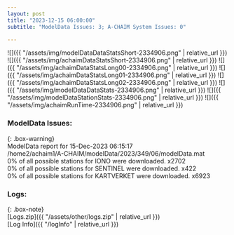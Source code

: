 ```yaml
---
layout: post
title: "2023-12-15 06:00:00"
subtitle: "ModelData Issues: 3; A-CHAIM System Issues: 0"

---
```


![]({{ "/assets/img/modelDataDataStatsShort-2334906.png" | relative_url }})
![]({{ "/assets/img/achaimDataStatsShort-2334906.png" | relative_url }})
![]({{ "/assets/img/achaimDataStatsLong00-2334906.png" | relative_url }})
![]({{ "/assets/img/achaimDataStatsLong01-2334906.png" | relative_url }})
![]({{ "/assets/img/achaimDataStatsLong02-2334906.png" | relative_url }})
![]({{ "/assets/img/modelDataDataStats-2334906.png" | relative_url }})
![]({{ "/assets/img/modelDataStationStats-2334906.png" | relative_url }})
![]({{ "/assets/img/achaimRunTime-2334906.png" | relative_url }})


### ModelData Issues:  
  
{: .box-warning}  
 ModelData report for 15-Dec-2023 06:15:17   
 /home2/achaim1/A-CHAIM/modelData/2023/349/06/modelData.mat   
 0% of all possible stations for IONO were downloaded. x2702   
 0% of all possible stations for SENTINEL were downloaded. x422   
 0% of all possible stations for KARTVERKET were downloaded. x6923   
  


### Logs:  
  
{: .box-note}  
[Logs.zip]({{ "/assets/other/logs.zip" | relative_url }})  
[Log Info]({{ "/logInfo" | relative_url }})  
